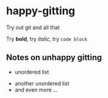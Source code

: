 # happy-gitting
Try out git and all that

Try **bold**, try _italic_, try `code block`

## Notes on unhappy gitting

* unordered list
- another unordered list
- and even more ...

